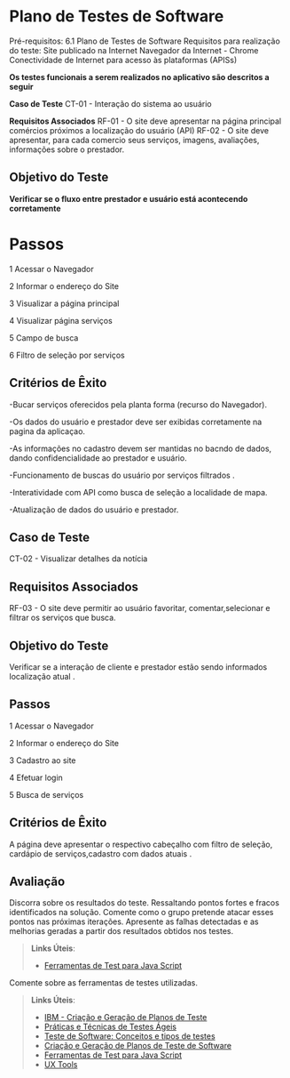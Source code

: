 # Plano de Testes de Software
Pré-requisitos: 
6.1 Plano de Testes de Software
Requisitos para realização do teste:
Site publicado na Internet
Navegador da Internet - Chrome
Conectividade de Internet para acesso às plataformas (APISs)

**Os testes funcionais a serem realizados no aplicativo são descritos a seguir**

**Caso de Teste**
CT-01 - Interação do sistema ao usuário

**Requisitos Associados**
RF-01 - O site deve apresentar na página principal comércios próximos a localização do usuário (API)
RF-02 - O site deve apresentar, para cada comercio seus serviços, imagens, avaliações, informações sobre o prestador.

## Objetivo do Teste
**Verificar se o fluxo entre prestador e usuário está acontecendo corretamente**

# Passos
1 Acessar o Navegador 

2 Informar o endereço do Site 

3 Visualizar a página principal 

4 Visualizar página serviços 

5 Campo de busca 

6 Filtro de seleção por serviços 

## Critérios de Êxito
-Bucar serviços oferecidos pela planta forma (recurso do Navegador).

-Os dados do usuário e prestador deve  ser exibidas corretamente na pagina da aplicaçao.

-As informações no cadastro devem ser mantidas no bacndo de dados, dando confidencialidade ao prestador e usuário.

-Funcionamento de buscas do usuário  por serviços filtrados .

-Interatividade com API como busca de seleção a localidade de mapa.

-Atualização de dados do usuário e prestador.

## Caso de Teste

CT-02  - Visualizar detalhes da notícia

## Requisitos Associados

RF-03 - O site deve permitir ao usuário favoritar, comentar,selecionar e filtrar os serviços que busca.

## Objetivo do Teste

Verificar se a interação de cliente e prestador  estão sendo informados localização atual .

## Passos
1 Acessar o Navegador

2 Informar o endereço do Site

3 Cadastro ao site 

4 Efetuar login

5 Busca de serviços 

## Critérios de Êxito
A página deve apresentar o respectivo cabeçalho com filtro de seleção, cardápio de serviços,cadastro com dados atuais .

## Avaliação

Discorra sobre os resultados do teste. Ressaltando pontos fortes e fracos identificados na solução. Comente como o grupo pretende atacar esses pontos nas próximas iterações. Apresente as falhas detectadas e as melhorias geradas a partir dos resultados obtidos nos testes.

> **Links Úteis**:
> - [Ferramentas de Test para Java Script](https://geekflare.com/javascript-unit-testing/)


Comente sobre as ferramentas de testes utilizadas.
 
> **Links Úteis**:
> - [IBM - Criação e Geração de Planos de Teste](https://www.ibm.com/developerworks/br/local/rational/criacao_geracao_planos_testes_software/index.html)
> - [Práticas e Técnicas de Testes Ágeis](http://assiste.serpro.gov.br/serproagil/Apresenta/slides.pdf)
> -  [Teste de Software: Conceitos e tipos de testes](https://blog.onedaytesting.com.br/teste-de-software/)
> - [Criação e Geração de Planos de Teste de Software](https://www.ibm.com/developerworks/br/local/rational/criacao_geracao_planos_testes_software/index.html)
> - [Ferramentas de Test para Java Script](https://geekflare.com/javascript-unit-testing/)
> - [UX Tools](https://uxdesign.cc/ux-user-research-and-user-testing-tools-2d339d379dc7)
